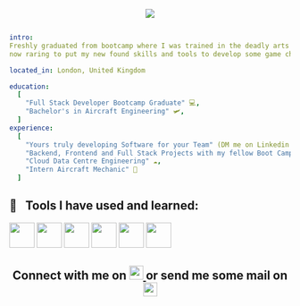 <p align="center">
  <img src="https://capsule-render.vercel.app/api?type=waving&color=auto&height=250&section=header&text=Rawan%20Malek%20&fontSize=68&fontAlignY=47&desc=Software%20Developer%20&descAlign=37&animation=twinkling"/>
</p>



```yaml

intro:
Freshly graduated from bootcamp where I was trained in the deadly arts of Java and JS 🥷
now raring to put my new found skills and tools to develop some game changing projects!

located_in: London, United Kingdom

education:
  [
    "Full Stack Developer Bootcamp Graduate" 💻,
    "Bachelor's in Aircraft Engineering" 🛩️,
  ]
experience:
  [
    "Yours truly developing Software for your Team" (DM me on Linkedin or shoot me an email to arrange an interview) 😉,
    "Backend, Frontend and Full Stack Projects with my fellow Boot Campers" 🥾,
    "Cloud Data Centre Engineering" ☁️, 
    "Intern Aircraft Mechanic" 🛫
  ]

```

<h2> 🚀 &nbsp; Tools I have used and learned:</h2>
<p align="left">
<img src="https://user-images.githubusercontent.com/108518878/199890533-ba43c576-738e-46d6-84e3-9934590f1aa9.png" width="45" height="45"/>
<img src="https://user-images.githubusercontent.com/108518878/199890959-8597b180-3bae-4fc4-a255-0335bc123e4a.png" width="45" height="45"/>
<img src="https://user-images.githubusercontent.com/108518878/199895906-9b047cd3-0e69-4a3d-b0b2-ba1333226c2e.png" width="45" height="45"/>
<img src="https://user-images.githubusercontent.com/108518878/199896183-011cc261-b3e0-4cbc-bd42-65be9806b2a2.png" width="45" height="45"/>
<img src="https://user-images.githubusercontent.com/108518878/199896404-e519e59e-fc9d-423d-b2f2-326cdc5c5988.png" width="45" height="45"/>
<img src="https://user-images.githubusercontent.com/108518878/199896757-dfd20e92-2983-4d17-a5c5-9bea118f6f4a.png" width="45" height="45"/>

<p>


<h2 align="center">
  Connect with me on </a>
<a href="https://www.linkedin.com/in/rawan-malek/">
  <img height="25" src="https://user-images.githubusercontent.com/108518878/199622220-bf5e4a36-22e3-4030-9a3e-b41fe42c4bf3.png"/>
</a>
or send me some mail on  
  <a href="mailto:rawanmalek@hotmail.co.uk">
  <img height="25" src="https://user-images.githubusercontent.com/108518878/199621926-b1ba3246-2441-4313-96d4-f1ac012dc7ae.png"/>
</a>
</h2>
